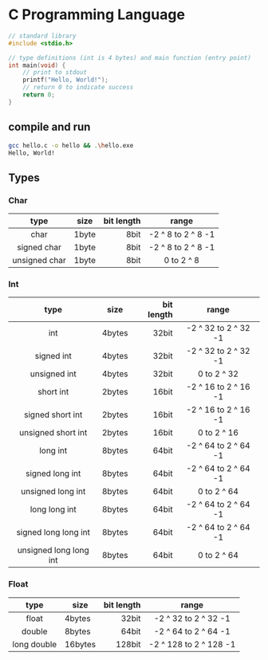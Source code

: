 # C Programming Language

``` c
// standard library
#include <stdio.h>

// type definitions (int is 4 bytes) and main function (entry point)
int main(void) {
    // print to stdout
    printf("Hello, World!");
    // return 0 to indicate success
    return 0;
}
```

## compile and run

``` bash
gcc hello.c -o hello && .\hello.exe
Hello, World!
```

## Types

### Char

| type | size | bit length | range |
| :---: | --- | ---: | :---: |
| char | 1byte | 8bit | -2 ^ 8 to 2 ^ 8 -1 |
| signed char | 1byte | 8bit | -2 ^ 8 to 2 ^ 8 -1 |
| unsigned char | 1byte | 8bit | 0 to 2 ^ 8 |

### Int

| type | size | bit length | range |
| :---: | --- | ---: | :---: |
| int | 4bytes | 32bit | -2 ^ 32 to 2 ^ 32 -1 |
| signed int | 4bytes | 32bit | -2 ^ 32 to 2 ^ 32 -1 |
| unsigned int | 4bytes | 32bit | 0 to 2 ^ 32 |
| short int | 2bytes | 16bit | -2 ^ 16 to 2 ^ 16 -1 |
| signed short int | 2bytes | 16bit | -2 ^ 16 to 2 ^ 16 -1 |
| unsigned short int | 2bytes | 16bit | 0 to 2 ^ 16 |
| long int | 8bytes | 64bit | -2 ^ 64 to 2 ^ 64 -1 |
| signed long int | 8bytes | 64bit | -2 ^ 64 to 2 ^ 64 -1 |
| unsigned long int | 8bytes | 64bit | 0 to 2 ^ 64 |
| long long int | 8bytes | 64bit | -2 ^ 64 to 2 ^ 64 -1 |
| signed long long int | 8bytes | 64bit | -2 ^ 64 to 2 ^ 64 -1 |
| unsigned long long int | 8bytes | 64bit | 0 to 2 ^ 64 |

### Float

| type | size | bit length | range |
| :---: | --- | ---: | :---: |
| float | 4bytes | 32bit | -2 ^ 32 to 2 ^ 32 -1 |
| double | 8bytes | 64bit | -2 ^ 64 to 2 ^ 64 -1 |
| long double | 16bytes | 128bit | -2 ^ 128 to 2 ^ 128 -1 |

